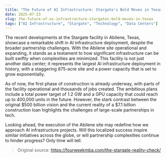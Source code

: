 ```yaml
---
title: "The Future of AI Infrastructure: Stargate's Bold Moves in Texas"
date: 2025-07-23
slug: the-future-of-ai-infrastructure-stargates-bold-moves-in-texas
tags: ["AI Infrastructure", "Stargate", "Technology", "Data Centers"]
---
```


The recent developments at the Stargate facility in Abilene, Texas, showcase a remarkable shift in AI infrastructure deployment, despite the broader partnership challenges. With the Abilene site operational and expanding, it stands as a testament to how significant infrastructure can be built swiftly when complexities are minimized. This facility is not just another data center; it represents the largest AI infrastructure deployment in history, with a staggering 875-acre site and a power capacity that is set to grow exponentially.

As of now, the first phase of construction is already underway, with parts of the facility operational and thousands of jobs created. The ambitious plans include a total power target of 1.2 GW and a GPU capacity that could reach up to 400,000 units in the future. However, the stark contrast between the original $500 billion vision and the current reality of a $7.1 billion construction loan highlights the challenges of large-scale partnerships in tech.

Looking ahead, the execution of the Abilene site may redefine how we approach AI infrastructure projects. Will this localized success inspire similar initiatives across the globe, or will partnership complexities continue to hinder progress? Only time will tell.
> Original source: https://fourweekmba.com/the-stargate-reality-check/